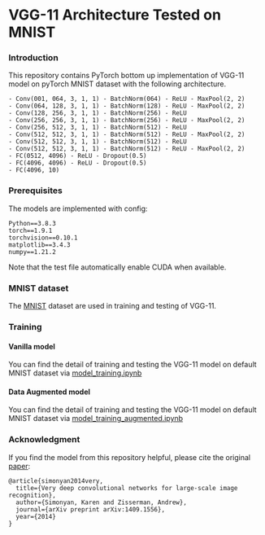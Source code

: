 # VGG-11 Architecture Tested on MNIST

### Introduction

This repository contains PyTorch bottom up implementation of VGG-11 model
on pyTorch MNIST dataset with the following architecture.

```
- Conv(001, 064, 3, 1, 1) - BatchNorm(064) - ReLU - MaxPool(2, 2) 
- Conv(064, 128, 3, 1, 1) - BatchNorm(128) - ReLU - MaxPool(2, 2) 
- Conv(128, 256, 3, 1, 1) - BatchNorm(256) - ReLU 
- Conv(256, 256, 3, 1, 1) - BatchNorm(256) - ReLU - MaxPool(2, 2) 
- Conv(256, 512, 3, 1, 1) - BatchNorm(512) - ReLU 
- Conv(512, 512, 3, 1, 1) - BatchNorm(512) - ReLU - MaxPool(2, 2) 
- Conv(512, 512, 3, 1, 1) - BatchNorm(512) - ReLU 
- Conv(512, 512, 3, 1, 1) - BatchNorm(512) - ReLU - MaxPool(2, 2) 
- FC(0512, 4096) - ReLU - Dropout(0.5) 
- FC(4096, 4096) - ReLU - Dropout(0.5) 
- FC(4096, 10)
```

### Prerequisites

The models are implemented with config:
```
Python==3.8.3
torch==1.9.1
torchvision==0.10.1
matplotlib==3.4.3
numpy==1.21.2
```
Note that the test file automatically enable CUDA when available.

### MNIST dataset

The [MNIST](https://pytorch.org/vision/stable/datasets.html#mnist) dataset 
are used in training and testing of VGG-11.

### Training

#### Vanilla model

You can find the detail of training and testing the VGG-11 model 
on default MNIST dataset via [model_training.ipynb](https://github.com/JackXu2333/VGG11_MNIST/blob/master/model_training.ipynb)

#### Data Augmented model

You can find the detail of training and testing the VGG-11 model 
on default MNIST dataset via [model_training_augmented.ipynb](https://github.com/JackXu2333/VGG11_MNIST/blob/master/model_training_augmented.ipynb)

### Acknowledgment

If you find the model from this repository helpful, please cite the original [paper](https://arxiv.org/pdf/1409.1556.pdf):

```
@article{simonyan2014very,
  title={Very deep convolutional networks for large-scale image recognition},
  author={Simonyan, Karen and Zisserman, Andrew},
  journal={arXiv preprint arXiv:1409.1556},
  year={2014}
}
```
